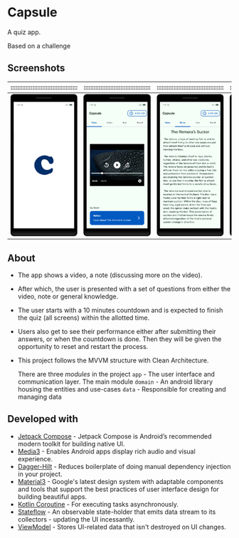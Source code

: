# Capsule
A quiz app.

Based on a challenge

## Screenshots
|::::::::::::::::::::::::::::::::::::::::|::::::::::::::::::::::::::::::::::::::::|::::::::::::::::::::::::::::::::::::::::|::::::::::::::::::::::::::::::::::::::::|::::::::::::::::::::::::::::::::::::::::|
|:--:|:--:|:--:|:--:|:--:|
|![Splash screen](screenshots/splash_screen.png)|![Video screen](screenshots/video_screen.png)|![Notes screen](screenshots/notes_screen.png)|![Quiz screen](screenshots/quiz_screen.png)|![Result screen](screenshots/result_screen.png)|

## About
* The app shows a video, a note (discussing more on the video).
* After which, the user is presented with a set of questions from either the video, note or general knowledge.
* The user starts with a 10 minutes countdown and is expected to finish the quiz (all screens) within the allotted time.
* Users also get to see their performance either after submitting their answers, or when the countdown is done. Then they will be given the opportunity to reset and restart the process.

* This project follows the MVVM structure with Clean Architecture.

    There are three _modules_ in the project
    `app` - The user interface and communication layer. The main module
    `domain` - An android library housing the entities and use-cases
    `data` - Responsible for creating and managing data

## Developed with
* [Jetpack Compose](https://developer.android.com/jetpack/compose) - Jetpack Compose is Android’s recommended modern toolkit for building native UI.
* [Media3](https://developer.android.com/guide/topics/media/media3) - Enables Android apps display rich audio and visual experience.
* [Dagger-Hilt](https://developer.android.com/training/dependency-injection/hilt-android) - Reduces boilerplate of doing manual dependency injection in your project.
* [Material3](https://m3.material.io) - Google's latest design system with adaptable components and tools that support the best practices of user interface design for building beautiful apps.
* [Kotlin Coroutine](https://kotlinlang.org/docs/coroutines-overview.html) - For executing tasks asynchronously.
* [Stateflow](https://developer.android.com/kotlin/flow/stateflow-and-sharedflow) - An observable state-holder that emits data stream to its collectors - updating the UI incessantly.
* [ViewModel](https://developer.android.com/topic/libraries/architecture/viewmodel) - Stores UI-related data that isn't destroyed on UI changes.